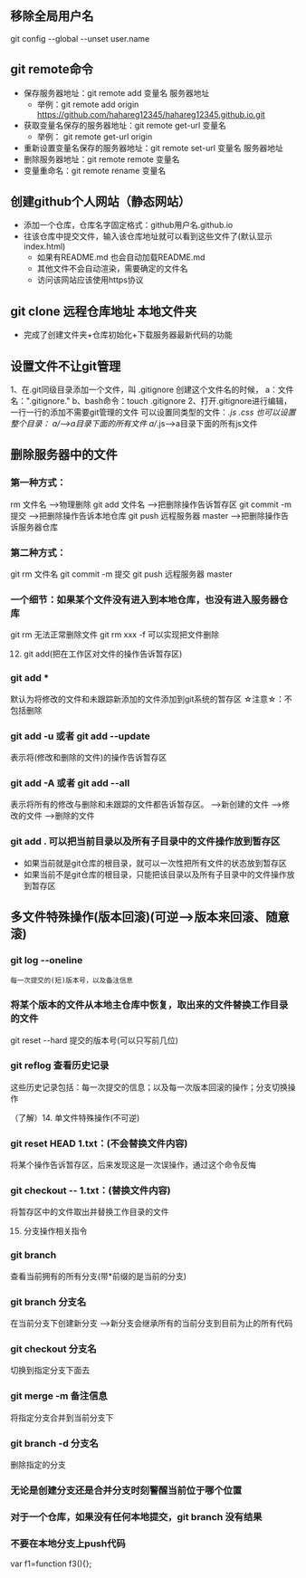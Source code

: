 ## 移除全局用户名
git config --global --unset user.name

## git remote命令
+ 保存服务器地址：git remote add 变量名 服务器地址
    - 举例：git remote add origin https://github.com/hahareg12345/hahareg12345.github.io.git
+ 获取变量名保存的服务器地址：git remote get-url 变量名
    - 举例： git remote get-url origin
+ 重新设置变量名保存的服务器地址：git remote set-url 变量名 服务器地址
+ 删除服务器地址：git remote remote 变量名
+ 变量重命名：git remote rename 变量名

## 创建github个人网站（静态网站）
+ 添加一个仓库，仓库名字固定格式：github用户名.github.io
+ 往该仓库中提交文件，输入该仓库地址就可以看到这些文件了(默认显示index.html)
    -  如果有README.md 也会自动加载README.md
    - 其他文件不会自动渲染，需要确定的文件名
    - 访问该网站应该使用https协议



## git clone 远程仓库地址 本地文件夹
+ 完成了创建文件夹+仓库初始化+下载服务器最新代码的功能

## 设置文件不让git管理
1、在.git同级目录添加一个文件，叫 .gitignore
    创建这个文件名的时候，
        a：文件名：".gitignore."
        b、bash命令：touch .gitignore
2、打开.gitignore进行编辑，一行一行的添加不需要git管理的文件
    可以设置同类型的文件：*.js *.css
    也可以设置整个目录：
        a/*-->a目录下面的所有文件
        a/*.js-->a目录下面的所有js文件

## 删除服务器中的文件
### 第一种方式：
rm 文件名                  -->物理删除
git add 文件名             -->把删除操作告诉暂存区
git commit -m 提交         -->把删除操作告诉本地仓库
git push 远程服务器 master  -->把删除操作告诉服务器仓库

### 第二种方式：
git rm 文件名
git commit -m 提交
git push 远程服务器 master

### 一个细节：如果某个文件没有进入到本地仓库，也没有进入服务器仓库
git rm 无法正常删除文件
git rm xxx -f 可以实现把文件删除


12. git add(把在工作区对文件的操作告诉暂存区)
### git add *
默认为将修改的文件和未跟踪新添加的文件添加到git系统的暂存区
☆注意☆：不包括删除

### git add -u 或者 git add --update
表示将(修改和删除的文件)的操作告诉暂存区

### git add -A  或者 git add --all
表示将所有的修改与删除和未跟踪的文件都告诉暂存区。
-->新创建的文件
-->修改的文件
-->删除的文件

### git add .   可以把当前目录以及所有子目录中的文件操作放到暂存区
+ 如果当前就是git仓库的根目录，就可以一次性把所有文件的状态放到暂存区
+ 如果当前不是git仓库的根目录，只能把该目录以及所有子目录中的文件操作放到暂存区



## 多文件特殊操作(版本回滚)(可逆-->版本来回滚、随意滚)
### git log --oneline
    每一次提交的(短)版本号，以及备注信息

### 将某个版本的文件从本地主仓库中恢复，取出来的文件替换工作目录的文件
git reset --hard 提交的版本号(可以只写前几位)

### git reflog 查看历史记录
这些历史记录包括：每一次提交的信息；以及每一次版本回滚的操作；分支切换操作



（了解）14. 单文件特殊操作(不可逆)
### git reset HEAD 1.txt：(不会替换文件内容)
将某个操作告诉暂存区，后来发现这是一次误操作，通过这个命令反悔

### git checkout -- 1.txt：(替换文件内容)
将暂存区中的文件取出并替换工作目录的文件



15. 分支操作相关指令
### git branch
查看当前拥有的所有分支(带*前缀的是当前的分支)

### git branch 分支名
在当前分支下创建新分支
    -->新分支会继承所有的当前分支到目前为止的所有代码

### git checkout 分支名
切换到指定分支下面去

### git merge -m 备注信息
将指定分支合并到当前分支下

### git branch -d 分支名
删除指定的分支

### 无论是创建分支还是合并分支时刻警醒当前位于哪个位置
### 对于一个仓库，如果没有任何本地提交，git branch 没有结果
### 不要在本地分支上push代码

var f1=function f3(){};


